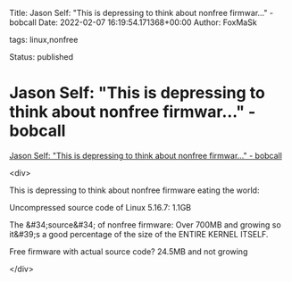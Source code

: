 Title: Jason Self: &#34;This is depressing to think about nonfree firmwar…&#34; - bobcall
Date: 2022-02-07 16:19:54.171368+00:00
Author: FoxMaSk 

tags: linux,nonfree

Status: published





# Jason Self: &#34;This is depressing to think about nonfree firmwar…&#34; - bobcall

[Jason Self: &#34;This is depressing to think about nonfree firmwar…&#34; - bobcall](https://social.bobcall.me/@jxself/107752668551030433)

&lt;div&gt;

This is depressing to think about nonfree firmware eating the world:

Uncompressed source code of Linux 5.16.7: 1.1GB

The \&#34;source\&#34; of nonfree firmware: Over 700MB and growing so it\&#39;s a
good percentage of the size of the ENTIRE KERNEL ITSELF.

Free firmware with actual source code? 24.5MB and not growing

&lt;/div&gt;